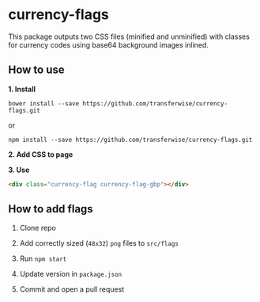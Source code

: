 # currency-flags
This package outputs two CSS files (minified and unminified) with classes for currency codes using base64 background images inlined.

## How to use

**1. Install**

`bower install --save https://github.com/transferwise/currency-flags.git`

or

`npm install --save https://github.com/transferwise/currency-flags.git`

**2. Add CSS to page**

**3. Use**

```html
<div class="currency-flag currency-flag-gbp"></div>
```

## How to add flags

1. Clone repo

2. Add correctly sized (`48x32`) `png` files to `src/flags`

3. Run `npm start`

4. Update version in `package.json`

5. Commit and open a pull request
